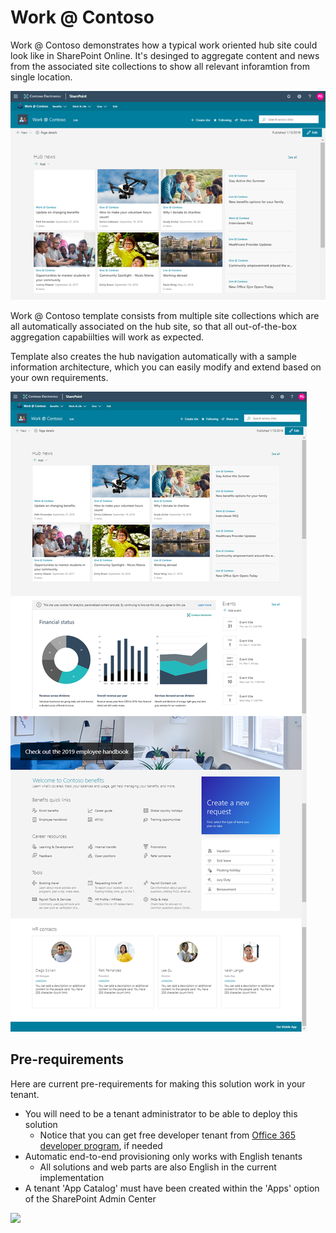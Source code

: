 # Work @ Contoso

Work @ Contoso demonstrates how a typical work oriented hub site could look like in SharePoint Online. It's desinged to aggregate content and news from the associated site collections to show all relevant inforamtion from single location.

![Live at Contoso top pic](./top-work-at-contoso.png)

Work @ Contoso template consists from multiple site collections which are all automatically associated on the hub site, so that all out-of-the-box aggregation capabiilties will work as expected.

Template also creates the hub navigation automatically with a sample information architecture, which you can easily modify and extend based on your own requirements.

![SharePoint Starter Kit UI](./full-layout-work-at-contoso.png)

## Pre-requirements

Here are current pre-requirements for making this solution work in your tenant.

- You will need to be a tenant administrator to be able to deploy this solution
    - Notice that you can get free developer tenant from [Office 365 developer program](https://developer.microsoft.com/en-us/office/dev-program), if needed
- Automatic end-to-end provisioning only works with English tenants
    - All solutions and web parts are also English in the current implementation
- A tenant 'App Catalog' must have been created within the 'Apps' option of the SharePoint Admin Center

<img src="https://telemetry.sharepointpnp.com/sp-dev-provisioning-templates/WorkAtContoso" />
